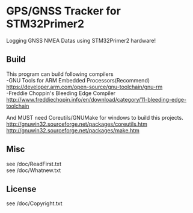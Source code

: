 GPS/GNSS Tracker for STM32Primer2
====================================

Logging GNSS NMEA Datas using STM32Primer2 hardware!


Build
------
This program can build following compilers  
-GNU Tools for ARM Embedded Processors(Recommend)  
 https://developer.arm.com/open-source/gnu-toolchain/gnu-rm  
-Freddie Choppin's Bleeding Edge Compiler  
 http://www.freddiechopin.info/en/download/category/11-bleeding-edge-toolchain  

And MUST need Coreutils/GNUMake for windows to build this projects.  
 http://gnuwin32.sourceforge.net/packages/coreutils.htm  
 http://gnuwin32.sourceforge.net/packages/make.htm  
 
Misc
---------
see /doc/ReadFirst.txt  
see /doc/Whatnew.txt  

License
-------
see /doc/Copyright.txt  
